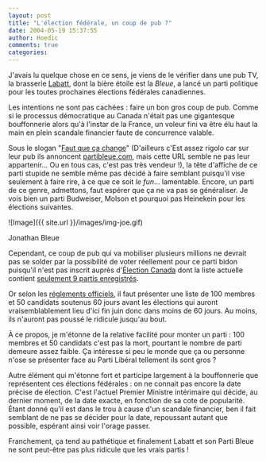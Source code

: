 ```yaml
---
layout: post
title: "L'élection fédérale, un coup de pub ?"
date: 2004-05-19 15:37:55
author: Hoedic
comments: true
categories: 
---
```



J'avais lu quelque chose en ce sens, je viens de le vérifier dans une pub TV, la brasserie [Labatt](http://www.labatt.com/), dont la bière étoile est la *Bleue*, a lancé un parti politique pour les toutes prochaines élections fédérales canadiennes.

Les intentions ne sont pas cachées : faire un bon gros coup de pub. Comme si le processus démocratique au Canada n'était pas une gigantesque bouffonnerie alors qu'à l'instar de la France, un voleur fini va être élu haut la main en plein scandale financier faute de concurrence valable.

Sous le slogan "[Faut que ça change](http://www.fautquecachange.com/)" (D'ailleurs c'Est assez rigolo car sur leur pub ils annoncent [partibleue.com](http://partibleue.com/), mais cette URL semble ne pas leur appartenir... Ou en tous cas, c'est pas très vendeur !), la tête d'affiche de ce parti stupide ne semble même pas décidé à faire semblant puisqu'il vise seulement à faire rire, à ce que ce soit *le fun*... lamentable. Encore, un parti de ce genre, admettons, faut espérer que ça ne va pas se généraliser. Je vois bien un parti Budweiser, Molson et pourquoi pas Heinekein pour les élections suivantes.

![Image]({{ site.url }}/images/img-joe.gif)
<div class="photoattrib">Jonathan Bleue</div>



Cependant, ce coup de pub qui va mobiliser plusieurs millions ne devrait pas se solder par la possibilité de voter réellement pour ce parti bidon puisqu'il n'est pas inscrit auprès d'[Élection Canada](http://www.elections.ca/) dont la liste actuelle contient [seulement 9 partis enregistrés](http://www.elections.ca/content.asp?section=pol&document=index&dir=par&lang=f&textonly=false).

Or selon les [réglements officiels](http://www.elections.ca/content.asp?section=gen&document=ec90530&dir=bkg&lang=f&textonly=false), il faut présenter une liste de 100 membres et 50 candidats soutenus 60 jours avant les élections qui auront vraisemblablement lieu d'ici fin juin donc dans moins de 60 jours. Au moins, ils n'auront pas poussé le ridicule jusqu'au bout.

À ce propos, je m'étonne de la relative facilité pour monter un parti : 100 membres et 50 candidats c'est pas la mort, pourtant le nombre de parti demeure assez faible. Ça intéresse si peu le monde que ça ou personne n'ose se présenter face au Parti Libéral tellement ils sont gros ?

Autre élément qui m'étonne fort et participe largement à la bouffonnerie que représentent ces élections fédérales : on ne connait pas encore la date précise de élection. C'est l'actuel Premier Ministre intérimaire qui décide, au dernier moment, de la date exacte, en fonction de sa cote de popularité. Étant donné qu'il est dans le trou à cause d'un scandale financier, ben il fait semblant de ne pas se décider pour la date, repoussant autant que possible, espérant ainsi voir l'orage passer.

Franchement, ça tend au pathétique et finalement Labatt et son Parti Bleue ne sont peut-être pas plus ridicule que les vrais partis !